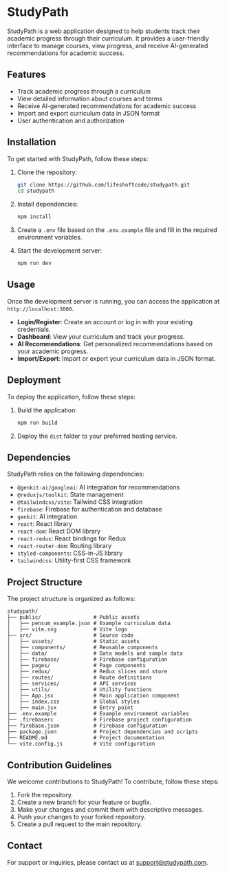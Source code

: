 # StudyPath

StudyPath is a web application designed to help students track their academic progress through their curriculum. It provides a user-friendly interface to manage courses, view progress, and receive AI-generated recommendations for academic success.

## Features

- Track academic progress through a curriculum
- View detailed information about courses and terms
- Receive AI-generated recommendations for academic success
- Import and export curriculum data in JSON format
- User authentication and authorization

## Installation

To get started with StudyPath, follow these steps:

1. Clone the repository:
   ```bash
   git clone https://github.com/lifeshoftcode/studypath.git
   cd studypath
   ```

2. Install dependencies:
   ```bash
   npm install
   ```

3. Create a `.env` file based on the `.env.example` file and fill in the required environment variables.

4. Start the development server:
   ```bash
   npm run dev
   ```

## Usage

Once the development server is running, you can access the application at `http://localhost:3000`. 

- **Login/Register**: Create an account or log in with your existing credentials.
- **Dashboard**: View your curriculum and track your progress.
- **AI Recommendations**: Get personalized recommendations based on your academic progress.
- **Import/Export**: Import or export your curriculum data in JSON format.

## Deployment

To deploy the application, follow these steps:

1. Build the application:
   ```bash
   npm run build
   ```

2. Deploy the `dist` folder to your preferred hosting service.

## Dependencies

StudyPath relies on the following dependencies:

- `@genkit-ai/googleai`: AI integration for recommendations
- `@reduxjs/toolkit`: State management
- `@tailwindcss/vite`: Tailwind CSS integration
- `firebase`: Firebase for authentication and database
- `genkit`: AI integration
- `react`: React library
- `react-dom`: React DOM library
- `react-redux`: React bindings for Redux
- `react-router-dom`: Routing library
- `styled-components`: CSS-in-JS library
- `tailwindcss`: Utility-first CSS framework

## Project Structure

The project structure is organized as follows:

```
studypath/
├── public/                 # Public assets
│   ├── pensum_example.json # Example curriculum data
│   ├── vite.svg            # Vite logo
├── src/                    # Source code
│   ├── assets/             # Static assets
│   ├── components/         # Reusable components
│   ├── data/               # Data models and sample data
│   ├── firebase/           # Firebase configuration
│   ├── pages/              # Page components
│   ├── redux/              # Redux slices and store
│   ├── routes/             # Route definitions
│   ├── services/           # API services
│   ├── utils/              # Utility functions
│   ├── App.jsx             # Main application component
│   ├── index.css           # Global styles
│   ├── main.jsx            # Entry point
├── .env.example            # Example environment variables
├── .firebaserc             # Firebase project configuration
├── firebase.json           # Firebase configuration
├── package.json            # Project dependencies and scripts
├── README.md               # Project documentation
└── vite.config.js          # Vite configuration
```

## Contribution Guidelines

We welcome contributions to StudyPath! To contribute, follow these steps:

1. Fork the repository.
2. Create a new branch for your feature or bugfix.
3. Make your changes and commit them with descriptive messages.
4. Push your changes to your forked repository.
5. Create a pull request to the main repository.

## Contact

For support or inquiries, please contact us at [support@studypath.com](mailto:support@studypath.com).
